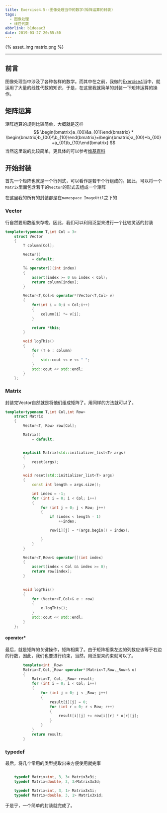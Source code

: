 ```yaml
---
title: Exercise4.5--图像处理当中的数学(矩阵运算的封装)
tags:
  - 图像处理
  - 线性代数
abbrlink: b1deaac3
date: 2019-03-27 20:55:50
---
```


{% asset_img matrix.png  %}

<!-- more -->

------

## 前言

图像处理当中涉及了各种各样的数学。而其中在之前，我做的[Exercise4](https://dearsummer.github.io/2019/03/22/%E5%9B%BE%E5%83%8F%E5%8F%98%E6%8D%A2/)当中，就运用了大量的线性代数的知识，于是，在这里我就简单的封装一下矩阵运算的操作。

## 矩阵运算

矩阵运算的规则比较简单，大概就是这样
$$
\begin{bmatrix}a_{00}&a_{01}\end{bmatrix} * \begin{bmatrix}b_{00}\\b_{10}\end{bmatrix}=\begin{bmatrix}a_{00}*b_{00}+a_{01}b_{10}\end{bmatrix}
$$
当然这里说的比较简单，更具体的可以参考[维基百科](https://zh.wikipedia.org/wiki/%E7%9F%A9%E9%98%B5)

## 开始封装

首先一个矩阵也就是一个行列式，可以看作是若干个行组成的。因此，可以将一个`Matrix`里面包含若干的`Vector`的形式去组成一个矩阵

在这里我的所有的封装都是在`namespace ImageUtil`之下的

### Vector

行自然要用数组来存啦，因此，我们可以利用泛型来进行一个比较灵活的封装

```cpp
template<typename T,int Col = 3>
	struct Vector
	{
		T column[Col];

		Vector()
			= default;

		T& operator[](int index)
		{
			assert(index >= 0 && index < Col);
			return column[index];
		}

		Vector<T,Col>& operator*(Vector<T,Col> v)
		{
			for(int i = 0;i < Col;i++)
			{
				column[i] *= v[i];
			}

			return *this;
		}

		void logThis()
		{
			for (T e : column)
			{
				std::cout << e << " ";
			}
			std::cout << std::endl;
		}
	};
```

### Matrix

封装完Vector自然就是将他们组成矩阵了。用同样的方法就可以了。

```cpp
template<typename T,int Col,int Row>
	struct Matrix
	{
		Vector<T, Row> row[Col];

		Matrix()
			= default;


		explicit Matrix(std::initializer_list<T> args)
		{
			reset(args);
		}

		void reset(std::initializer_list<T> args)
		{
			const int length = args.size(); 

			int index = -1;
			for (int i = 0; i < Col; i++)
			{
				for (int j = 0; j < Row; j++)
				{
					if (index < length - 1)
						++index;

					row[i][j] = *(args.begin() + index);

				}
			}
		}

		Vector<T,Row>& operator[](int index)
		{
			assert(index < Col && index >= 0);
			return row[index];
		}
	

		void logThis()
		{
			for (Vector<T,Col>& e : row)
			{
				e.logThis();
			}
			std::cout << std::endl;
		}
	};
```

#### operator*

最后，就是矩阵的关键操作，矩阵相乘了。由于矩阵相乘左边的列数应该等于右边的行数，因此，我们也要进行约束，当然，用泛型来约束就可以了。

```cpp
		template<int _Row>
		Matrix<T,Col,_Row> operator*(Matrix<T,Row,_Row>& o)
		{
			Matrix<T, Col, _Row> result;
			for (int i = 0; i < Col; i++)
			{
				for (int j = 0; j < _Row; j++)
				{
					result[i][j] = 0;
					for (int r = 0; r < Row; r++)
					{
						result[i][j] += row[i][r] * o[r][j];
					}
				}
			}
			return result;
		}
```

### typedef

最后，将几个常用的类型提取出来方便使用就完事

```cpp

	typedef Matrix<int, 3, 3> Matrix3x3i;
	typedef Matrix<double, 3, 3>Matrix3x3d;

	typedef Matrix<int, 3, 1> Matrix3x1i;
	typedef Matrix<double, 3, 1> Matrix3x1d;
```

于是乎，一个简单的封装就完成了。